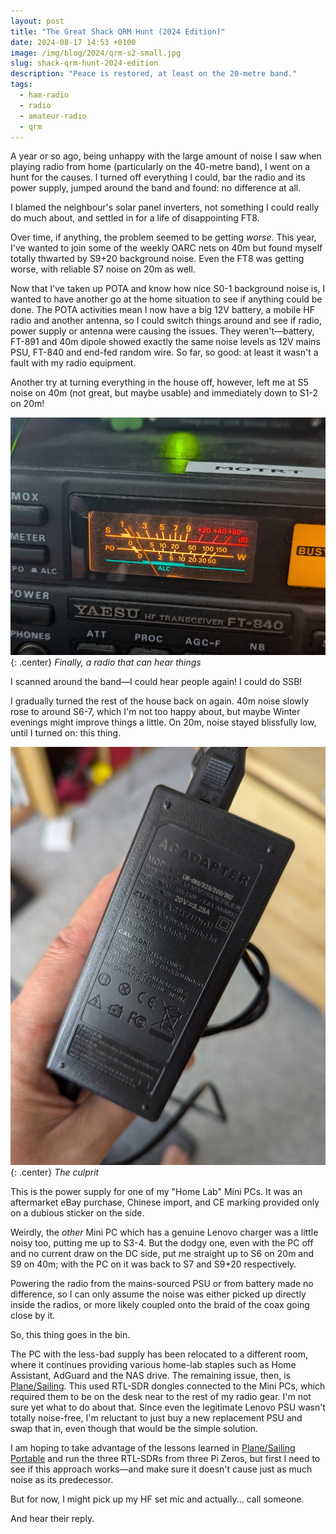 ```yaml
---
layout: post
title: "The Great Shack QRM Hunt (2024 Edition)"
date: 2024-08-17 14:53 +0100
image: /img/blog/2024/qrm-s2-small.jpg
slug: shack-qrm-hunt-2024-edition
description: "Peace is restored, at least on the 20-metre band."
tags:
  - ham-radio
  - radio
  - amateur-radio
  - qrm
---
```


A year or so ago, being unhappy with the large amount of noise I saw when playing radio from home (particularly on the 40-metre band), I went on a hunt for the causes. I turned off everything I could, bar the radio and its power supply, jumped around the band and found: no difference at all.

I blamed the neighbour's solar panel inverters, not something I could really do much about, and settled in for a life of disappointing FT8.

Over time, if anything, the problem seemed to be getting *worse*. This year, I've wanted to join some of the weekly OARC nets on 40m but found myself totally thwarted by S9+20 background noise. Even the FT8 was getting worse, with reliable S7 noise on 20m as well.

Now that I've taken up POTA and know how nice S0-1 background noise is, I wanted to have another go at the home situation to see if anything could be done. The POTA activities mean I now have a big 12V battery, a mobile HF radio and another antenna, so I could switch things around and see if radio, power supply or antenna were causing the issues. They weren't&mdash;battery, FT-891 and 40m dipole showed exactly the same noise levels as 12V mains PSU, FT-840 and end-fed random wire. So far, so good: at least it wasn't a fault with my radio equipment.

Another try at turning everything in the house off, however, left me at S5 noise on 40m (not great, but maybe usable) and immediately down to S1-2 on 20m!

![Yaesu FT-840 signal meter showing S2](/img/blog/2024/qrm-s2.jpg){: .center}
*Finally, a radio that can hear things*

I scanned around the band&mdash;I could hear people again! I could do SSB!

I gradually turned the rest of the house back on again. 40m noise slowly rose to around S6-7, which I'm not too happy about, but maybe Winter evenings might improve things a little. On 20m, noise stayed blissfully low, until I turned on: this thing.

![A cheap Chinese power supply](/img/blog/2024/qrm-supply.jpg){: .center}
*The culprit*

This is the power supply for one of my "Home Lab" Mini PCs. It was an aftermarket eBay purchase, Chinese import, and CE marking provided only on a dubious sticker on the side.

Weirdly, the *other* Mini PC which has a genuine Lenovo charger was a little noisy too, putting me up to S3-4. But the dodgy one, even with the PC off and no current draw on the DC side, put me straight up to S6 on 20m and S9 on 40m; with the PC on it was back to S7 and S9+20 respectively.

Powering the radio from the mains-sourced PSU or from battery made no difference, so I can only assume the noise was either picked up directly inside the radios, or more likely coupled onto the braid of the coax going close by it.

So, this thing goes in the bin.

The PC with the less-bad supply has been relocated to a different room, where it continues providing various home-lab staples such as Home Assistant, AdGuard and the NAS drive. The remaining issue, then, is [Plane/Sailing](/projects/planesailing). This used RTL-SDR dongles connected to the Mini PCs, which required them to be on the desk near to the rest of my radio gear. I'm not sure yet what to do about that. Since even the legitimate Lenovo PSU wasn't totally noise-free, I'm reluctant to just buy a new replacement PSU and swap that in, even though that would be the simple solution.

I am hoping to take advantage of the lessons learned in [Plane/Sailing Portable](https://ianrenton.com/projects/planesailing-portable) and run the three RTL-SDRs from three Pi Zeros, but first I need to see if this approach works&mdash;and make sure it doesn't cause just as much noise as its predecessor.

But for now, I might pick up my HF set mic and actually... call someone.

And hear their reply.
